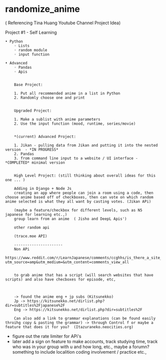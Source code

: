 # randomize_anime

( Referencing Tina Huang Youtube Channel Project Idea)

 Project #1 - Self Learning

    • Python
        ◦ Lists
        ◦ random module
        ◦ input function
      
    • Advanced
        ◦ Pandas
        ◦ Apis


        Base Project:
        
        1. Put all recommended anime in a list in Python 
        2. Randomly choose one and print


        Upgraded Project:
        
        1. Make a sublist with anime parameters
        2. Use the input function (mood, runtime, series/movie)

        
        *(current) Advanced Project: 
        
        1. Jikan - pulling data from Jikan and putting it into the nested version  - *IN PROGRESS*
        2. Pandas
        3. from command line input to a website / UI interface - *COMPLETED* minimal version 

        
        High Level Project: (still thinking about overall ideas for this one ... )

        Adding in Django + Node Js 
        creating an app where people can join a room using a code, then choose anime based off of checkboxes, then can vote on which random anime selected is what they all want by casting votes. (Jikan APi)

        (maybe a feature/checkbox for different levels, such as N5 japanese for learning etc.,)
        group learn from an anime  ( Jisho and DeepL Apis')

        other random api 

        (trace.moe API)

        ----------------------
        Non APi 
        https://www.reddit.com/r/LearnJapanese/comments/ccghhs/is_there_a_site_for_anime_transcripts_or_anime/?utm_source=amp&utm_medium=&utm_content=comments_view_all


        to grab anime that has a script (will search websites that have scripts) and also have checboxes for episode, etc, 



        -> found the anime eng + jp subs (Kitsunekko)
        Jp -> https://kitsunekko.net/dirlist.php?dir=subtitles%2Fjapanese%2F
        Eng -> https://kitsunekko.net/dirlist.php?dir=subtitles%2F

        Can also add a link to grammar explanations (can be found easily throihg copy & pasting the grammar) -> through Control f or maybe a feature that does it for you?  (Itazuraneko.neocities.org)



* figure out the rate limiter for APi's
* later add a sign on feature to make accounts, track studying time, track who was in your group with u and how long, etc., maybe a forumn? something to include localition coding involvement / practice etc., 

